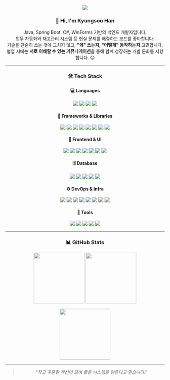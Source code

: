 <p align="center">
  <img src="https://capsule-render.vercel.app/api?type=waving&color=gradient&height=260&section=header&text=Han%20Kyungsoo&fontSize=60&fontAlignY=40&desc=Backend%20Developer&descAlignY=60" />
</p>
<div align="center">

### 👋 Hi, I'm Kyungsoo Han

Java, Spring Boot, C#, WinForms 기반의 백엔드 개발자입니다.  
업무 자동화와 재고관리 시스템 등 현실 문제를 해결하는 코드를 좋아합니다.  
기술을 단순히 쓰는 것에 그치지 않고, **"왜" 쓰는지, "어떻게" 동작하는지** 고민합니다.  
협업 시에는 **서로 이해할 수 있는 커뮤니케이션**을 통해 함께 성장하는 개발 문화를 지향합니다. 😊

---

### 🛠️ Tech Stack

#### 💻 Languages  
<img src="https://img.shields.io/badge/Java-007396?style=flat-square&logo=java&logoColor=white"/>
<img src="https://img.shields.io/badge/C%23-239120?style=flat-square&logo=c-sharp&logoColor=white"/>
<img src="https://img.shields.io/badge/JavaScript-F7DF1E?style=flat-square&logo=javascript&logoColor=black"/>
<img src="https://img.shields.io/badge/SQL-336791?style=flat-square&logo=mysql&logoColor=white"/>

<br>

#### 🧩 Frameworks & Libraries  
<img src="https://img.shields.io/badge/Spring%20Boot-6DB33F?style=flat-square&logo=springboot&logoColor=white"/>
<img src="https://img.shields.io/badge/Spring%20Batch-6DB33F?style=flat-square&logo=spring&logoColor=white"/>
<img src="https://img.shields.io/badge/Spring%20Framework-6DB33F?style=flat-square&logo=spring&logoColor=white"/>
<img src="https://img.shields.io/badge/.NET-512BD4?style=flat-square&logo=dotnet&logoColor=white"/>
<img src="https://img.shields.io/badge/ASP.NET-512BD4?style=flat-square&logo=dotnet&logoColor=white"/>
<img src="https://img.shields.io/badge/JPA-59666C?style=flat-square"/>
<img src="https://img.shields.io/badge/MyBatis-ED8B00?style=flat-square"/>
<img src="https://img.shields.io/badge/QueryDSL-333333?style=flat-square"/>

<br>

#### 🎨 Frontend & UI  
<img src="https://img.shields.io/badge/HTML-E34F26?style=flat-square&logo=html5&logoColor=white"/>
<img src="https://img.shields.io/badge/CSS-1572B6?style=flat-square&logo=css3&logoColor=white"/>
<img src="https://img.shields.io/badge/JSP-007396?style=flat-square"/>
<img src="https://img.shields.io/badge/WinForms-0078D4?style=flat-square"/>
<img src="https://img.shields.io/badge/DevExpress-FF6F00?style=flat-square"/>
<img src="https://img.shields.io/badge/RealGrid2-1E90FF?style=flat-square"/>
<img src="https://img.shields.io/badge/Android%20PDA-3DDC84?style=flat-square&logo=android&logoColor=white"/>

<br>

#### 🗄️ Database  
<img src="https://img.shields.io/badge/MSSQL-CC2927?style=flat-square&logo=microsoft-sql-server&logoColor=white"/>
<img src="https://img.shields.io/badge/MariaDB-003545?style=flat-square&logo=mariadb&logoColor=white"/>
<img src="https://img.shields.io/badge/Oracle-F80000?style=flat-square&logo=oracle&logoColor=white"/>
<img src="https://img.shields.io/badge/MySQL-4479A1?style=flat-square&logo=mysql&logoColor=white"/>
<img src="https://img.shields.io/badge/Redis-DC382D?style=flat-square&logo=redis&logoColor=white"/>

<br>

#### ⚙️ DevOps & Infra  
<img src="https://img.shields.io/badge/Git-F05032?style=flat-square&logo=git&logoColor=white"/>
<img src="https://img.shields.io/badge/GitHub-181717?style=flat-square&logo=github&logoColor=white"/>
<img src="https://img.shields.io/badge/GitLab-FC6D26?style=flat-square&logo=gitlab&logoColor=white"/>
<img src="https://img.shields.io/badge/Jenkins-D24939?style=flat-square&logo=jenkins&logoColor=white"/>
<img src="https://img.shields.io/badge/CI/CD-FC6D26?style=flat-square&logo=gitlab&logoColor=white"/>
<img src="https://img.shields.io/badge/Nginx-009639?style=flat-square&logo=nginx&logoColor=white"/>
<img src="https://img.shields.io/badge/Tomcat-F8DC75?style=flat-square&logo=apache-tomcat&logoColor=black"/>
<img src="https://img.shields.io/badge/Linux-FCC624?style=flat-square&logo=linux&logoColor=black"/>

<br>

#### 🧰 Tools  
<img src="https://img.shields.io/badge/IntelliJ-000000?style=flat-square&logo=intellij-idea&logoColor=white"/>
<img src="https://img.shields.io/badge/Visual%20Studio-5C2D91?style=flat-square&logo=visual-studio&logoColor=white"/>
<img src="https://img.shields.io/badge/Swagger-85EA2D?style=flat-square&logo=swagger&logoColor=black"/>
<img src="https://img.shields.io/badge/Jira-0052CC?style=flat-square&logo=jira&logoColor=white"/>
<img src="https://img.shields.io/badge/Confluence-172B4D?style=flat-square&logo=confluence&logoColor=white"/>


---

### 📊 GitHub Stats

<p align="center">
  <img src="https://github-readme-stats.vercel.app/api?username=KyungSoo-Han&show_icons=true&theme=white" height="160"/>
  <img src="https://github-readme-stats.vercel.app/api/top-langs/?username=KyungSoo-Han&layout=compact&theme=white" height="160"/>
</p>

<p align="center">
  <img src="https://github-readme-streak-stats.herokuapp.com/?user=KyungSoo-Han&theme=white" height="160"/>
</p>

---

> _“작고 꾸준한 개선이 모여 좋은 시스템을 만든다고 믿습니다.”_
</div>
